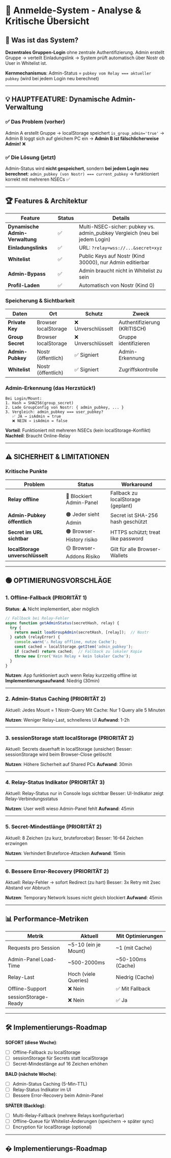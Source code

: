 # 🔐 Anmelde-System - Analyse & Kritische Übersicht

## 🎯 Was ist das System?

**Dezentrales Gruppen-Login** ohne zentrale Authentifizierung. Admin erstellt Gruppe → verteilt Einladungslink → System prüft automatisch über Nostr ob User in Whitelist ist.

**Kernmechanismus**: Admin-Status = `pubkey vom Relay === aktueller pubkey` (wird bei jedem Login neu berechnet)

---

## 💡 HAUPTFEATURE: Dynamische Admin-Verwaltung

### ✅ Das Problem (vorher)
Admin A erstellt Gruppe → localStorage speichert `is_group_admin='true'` → Admin B loggt sich auf gleichem PC ein → **Admin B ist fälschlicherweise Admin!** ❌

### ✅ Die Lösung (jetzt)
Admin-Status wird **nicht gespeichert**, sondern **bei jedem Login neu berechnet**: `admin_pubkey (von Nostr) === current_pubkey` → funktioniert korrekt mit mehreren NSECs ✅

---

## 🏆 Features & Architektur

| Feature | Status | Details |
|---------|--------|---------|
| **Dynamische Admin-Verwaltung** | ✅ | Multi-NSEC-sicher: pubkey vs. admin_pubkey Vergleich (neu bei jedem Login) |
| **Einladungslinks** | ✅ | URL: `?relay=wss://...&secret=xyz` |
| **Whitelist** | ✅ | Public Keys auf Nostr (Kind 30000), nur Admin editierbar |
| **Admin-Bypass** | ✅ | Admin braucht nicht in Whitelist zu sein |
| **Profil-Laden** | ✅ | Automatisch von Nostr (Kind 0) |

### Speicherung & Sichtbarkeit

| Daten | Ort | Schutz | Zweck |
|-------|-----|--------|-------|
| **Private Key** | Browser localStorage | ❌ Unverschlüsselt | Authentifizierung (KRITISCH) |
| **Group Secret** | Browser localStorage | ❌ Unverschlüsselt | Gruppe identifizieren |
| **Admin-Pubkey** | Nostr (öffentlich) | ✅ Signiert | Admin-Erkennung |
| **Whitelist** | Nostr (öffentlich) | ✅ Signiert | Zugriffskontrolle |

### Admin-Erkennung (das Herzstück!)

```
Bei Login/Mount:
1. Hash = SHA256(group_secret)
2. Lade GroupConfig von Nostr: { admin_pubkey, ... }
3. Vergleich: admin_pubkey === user_pubkey?
   ✅ JA → isAdmin = true
   ❌ NEIN → isAdmin = false
```

**Vorteil**: Funktioniert mit mehreren NSECs (kein localStorage-Konflikt)
**Nachteil**: Braucht Online-Relay

---

## ⚠️ SICHERHEIT & LIMITATIONEN

### Kritische Punkte

| Problem | Status | Workaround |
|---------|--------|-----------|
| **Relay offline** | 🔴 Blockiert Admin-Panel | Fallback zu localStorage (geplant) |
| **Admin-Pubkey öffentlich** | 🟠 Jeder sieht Admin | Secret ist SHA-256 hash geschützt |
| **Secret im URL sichtbar** | 🟠 Browser-History risiko | HTTPS schützt; treat like password |
| **localStorage unverschlüsselt** | 🟡 Browser-Addons Risiko | Gilt für alle Browser-Wallets |

---

## 🟢 OPTIMIERUNGSVORSCHLÄGE

### 1. Offline-Fallback (PRIORITÄT 1)
**Status**: ⚠️ Nicht implementiert, aber möglich

```typescript
// Fallback bei Relay-Fehler
async function getAdminStatus(secretHash, relay) {
  try {
    return await loadGroupAdmin(secretHash, [relay]);  // Nostr
  } catch (relayError) {
    console.warn('⚠️ Relay offline, nutze Cache');
    const cached = localStorage.getItem('admin_pubkey');
    if (cached) return cached;  // Fallback zu lokaler Kopie
    throw new Error('Kein Relay + kein lokaler Cache');
  }
}
```

**Nutzen**: App funktioniert auch wenn Relay kurzzeitig offline ist
**Implementierungsaufwand**: Niedrig (30min)

---

### 2. Admin-Status Caching (PRIORITÄT 2)
Aktuell: Jedes Mount = 1 Nostr-Query
Mit Cache: Nur 1 Query alle 5 Minuten

**Nutzen**: Weniger Relay-Last, schnelleres UI
**Aufwand**: 1-2h

---

### 3. sessionStorage statt localStorage (PRIORITÄT 2)
Aktuell: Secrets dauerhaft in localStorage (unsicher)
Besser: sessionStorage wird beim Browser-Close gelöscht

**Nutzen**: Höhere Sicherheit auf Shared PCs
**Aufwand**: 30min

---

### 4. Relay-Status Indikator (PRIORITÄT 3)
Aktuell: Relay-Status nur in Console logs sichtbar
Besser: UI-Indikator zeigt Relay-Verbindungsstatus

**Nutzen**: User weiß wieso Admin-Panel fehlt
**Aufwand**: 45min

---

### 5. Secret-Mindestlänge (PRIORITÄT 2)
Aktuell: 8 Zeichen (zu kurz, bruteforcebar)
Besser: 16-64 Zeichen erzwingen

**Nutzen**: Verhindert Bruteforce-Attacken
**Aufwand**: 15min

---

### 6. Bessere Error-Recovery (PRIORITÄT 2)
Aktuell: Relay-Fehler → sofort Redirect (zu hart)
Besser: 3x Retry mit 2sec Abstand vor Abbruch

**Nutzen**: Temporary Network Issues nicht gleich blockiert
**Aufwand**: 45min

---

## 📊 Performance-Metriken

| Metrik | Aktuell | Mit Optimierungen |
|--------|---------|------------------|
| Requests pro Session | ~5-10 (ein je Mount) | ~1 (mit Cache) |
| Admin-Panel Load-Time | ~500-2000ms | ~50-100ms (Cache) |
| Relay-Last | Hoch (viele Queries) | Niedrig (Cache) |
| Offline-Support | ❌ Nein | ✅ Mit Fallback |
| sessionStorage-Ready | ❌ Nein | ✅ Ja |

---

## 🛠️ Implementierungs-Roadmap

**SOFORT (diese Woche)**:
- [ ] Offline-Fallback zu localStorage
- [ ] sessionStorage für Secrets statt localStorage
- [ ] Secret-Mindestlänge auf 16 Zeichen erhöhen

**BALD (nächste Woche)**:
- [ ] Admin-Status Caching (5-Min-TTL)
- [ ] Relay-Status Indikator im UI
- [ ] Bessere Error-Recovery beim Admin-Panel

**SPÄTER (Backlog)**:
- [ ] Multi-Relay-Fallback (mehrere Relays konfigurierbar)
- [ ] Offline-Queue für Whitelist-Änderungen (speichern → später sync)
- [ ] Encryption für localStorage (optional)

---

## �️ Implementierungs-Roadmap